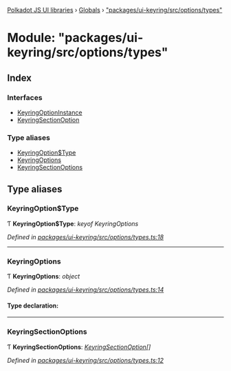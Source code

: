 [Polkadot JS UI libraries](../README.md) › [Globals](../globals.md) › ["packages/ui-keyring/src/options/types"](_packages_ui_keyring_src_options_types_.md)

# Module: "packages/ui-keyring/src/options/types"

## Index

### Interfaces

* [KeyringOptionInstance](../interfaces/_packages_ui_keyring_src_options_types_.keyringoptioninstance.md)
* [KeyringSectionOption](../interfaces/_packages_ui_keyring_src_options_types_.keyringsectionoption.md)

### Type aliases

* [KeyringOption$Type](_packages_ui_keyring_src_options_types_.md#keyringoptiontype)
* [KeyringOptions](_packages_ui_keyring_src_options_types_.md#keyringoptions)
* [KeyringSectionOptions](_packages_ui_keyring_src_options_types_.md#keyringsectionoptions)

## Type aliases

###  KeyringOption$Type

Ƭ **KeyringOption$Type**: *keyof KeyringOptions*

*Defined in [packages/ui-keyring/src/options/types.ts:18](https://github.com/polkadot-js/ui/blob/0017139d/packages/ui-keyring/src/options/types.ts#L18)*

___

###  KeyringOptions

Ƭ **KeyringOptions**: *object*

*Defined in [packages/ui-keyring/src/options/types.ts:14](https://github.com/polkadot-js/ui/blob/0017139d/packages/ui-keyring/src/options/types.ts#L14)*

#### Type declaration:

___

###  KeyringSectionOptions

Ƭ **KeyringSectionOptions**: *[KeyringSectionOption](../interfaces/_packages_ui_keyring_src_options_types_.keyringsectionoption.md)[]*

*Defined in [packages/ui-keyring/src/options/types.ts:12](https://github.com/polkadot-js/ui/blob/0017139d/packages/ui-keyring/src/options/types.ts#L12)*

